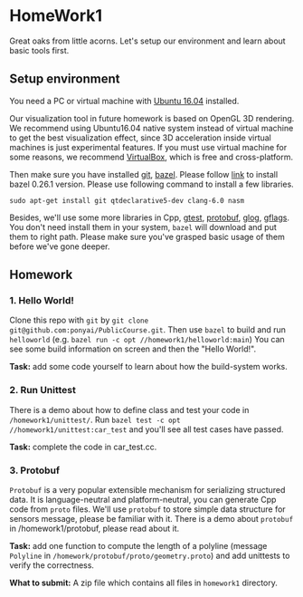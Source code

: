 # HomeWork1

Great oaks from little acorns. Let's setup our environment and learn about basic tools first.

## Setup environment
You need a PC or virtual machine with [Ubuntu 16.04](http://releases.ubuntu.com/16.04/)
installed. 

Our visualization tool in future homework is based on OpenGL 3D rendering. We recommend using Ubuntu16.04 native system instead of virtual machine to get the best visualization effect, since 3D acceleration inside virtual machines is just experimental features. If you must use virtual machine for some reasons, we recommend [VirtualBox](https://www.virtualbox.org/wiki/Downloads), which is free and cross-platform.  

Then make sure you have installed [git](https://git-scm.com/),
[bazel](https://bazel.build/). Please follow [link](https://github.com/bazelbuild/bazel/releases/tag/0.26.1) to install bazel 0.26.1 version. 
Please use following command to install a few libraries. 
```
sudo apt-get install git qtdeclarative5-dev clang-6.0 nasm
```
Besides, we'll use some more libraries in Cpp, [gtest](https://github.com/google/googletest),
[protobuf](https://github.com/google/protobuf), [glog](https://github.com/google/glog),
[gflags](https://github.com/gflags/gflags). You don't need install them in your system,
`bazel` will download and put them to right path.
Please make sure you've grasped basic usage of them before we've gone deeper.

## Homework

### 1. Hello World!
Clone this repo with `git` by `git clone git@github.com:ponyai/PublicCourse.git`. Then use `bazel`
to build and run `helloworld` (e.g. `bazel run -c opt //homework1/helloworld:main`)
You can see some build information on screen and then the "Hello World!".

**Task:** add some code yourself to learn about how the build-system works.

### 2. Run Unittest
There is a demo about how to define class and test your code in `/homework1/unittest/`.
Run `bazel test -c opt //homework1/unittest:car_test` and you'll see all test cases have passed.

**Task:** complete the code in car_test.cc.

### 3. Protobuf
`Protobuf` is a very popular extensible mechanism for serializing structured data. It is
language-neutral and platform-neutral, you can generate Cpp code from `proto` files. We'll use
`protobuf` to store simple data structure for sensors message, please be familiar with it. There
is a demo about `protobuf` in /homework1/protobuf, please read about it.

**Task:** add one function to compute the length of a polyline (message `Polyline` in `/homework/protobuf/proto/geometry.proto`)
and add unittests to verify the correctness.

**What to submit:** A zip file which contains all files in `homework1` directory. 
